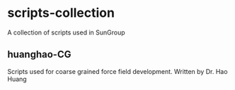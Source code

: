 # scripts-collection
A collection of scripts used in SunGroup

## huanghao-CG
Scripts used for coarse grained force field development. Written by Dr. Hao Huang

